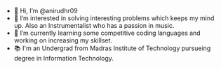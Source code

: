 - 👋 Hi, I’m @anirudhr09
- 👀 I’m interested in solving interesting problems which keeps my mind up. Also an Instrumentalist who has a passion in music.
- 🌱 I’m currently learning some competitive coding languages and working on increasing my skillset.
- 📚 I'm an Undergrad from Madras Institute of Technology pursueing degree in Information Technology.

<!---
anirudhr09/anirudhr09 is a ✨ special ✨ repository because its `README.md` (this file) appears on your GitHub profile.
You can click the Preview link to take a look at your changes.
--->

